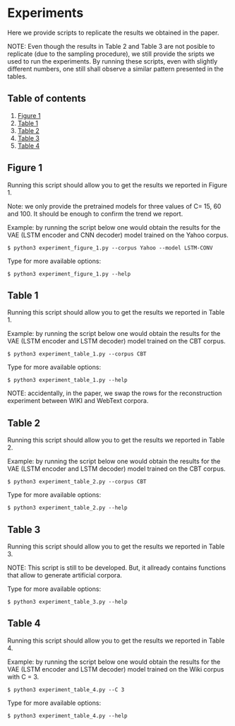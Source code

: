# Experiments
Here we provide scripts to replicate the results we obtained in the paper. 

NOTE: Even though the results in Table 2 and Table 3 are not posible to replicate (due to the sampling procedure), we still provide the sripts we used to run the experiments. By running these scripts, even with slightly different numbers, one still shall observe a similar pattern presented in the tables.
## Table of contents

1. [Figure 1](#figure-1)
2. [Table 1](#table-1)
3. [Table 2](#table-2)
4. [Table 3](#table-3)
5. [Table 4](#table-4)


## Figure 1
Running this script should allow you to get the results we reported in Figure 1.

Note: we only provide the pretrained models for three values of C= 15, 60 and 100. It should be enough to confirm the trend we report.

Example: by running the script below one would obtain the results for the VAE (LSTM encoder and CNN decoder) model trained on the Yahoo corpus.

```
$ python3 experiment_figure_1.py --corpus Yahoo --model LSTM-CONV
```

Type for more available options:
```
$ python3 experiment_figure_1.py --help
```

## Table 1
Running this script should allow you to get the results we reported in Table 1.

Example: by running the script below one would obtain the results for the VAE (LSTM encoder and LSTM decoder) model trained on the CBT corpus.

```
$ python3 experiment_table_1.py --corpus CBT
```

Type for more available options:
```
$ python3 experiment_table_1.py --help
```

NOTE: accidentally, in the paper, we swap the rows for the reconstruction experiment between WIKI and WebText corpora.

## Table 2
Running this script should allow you to get the results we reported in Table 2.

Example: by running the script below one would obtain the results for the VAE (LSTM encoder and LSTM decoder) model trained on the CBT corpus.
```
$ python3 experiment_table_2.py --corpus CBT
```

Type for more available options:
```
$ python3 experiment_table_2.py --help
```

## Table 3
Running this script should allow you to get the results we reported in Table 3.

NOTE: This script is still to be developed. But, it allready contains functions that allow to generate artificial corpora.

Type for more available options:
```
$ python3 experiment_table_3.py --help
```

## Table 4
Running this script should allow you to get the results we reported in Table 4.

Example: by running the script below one would obtain the results for the VAE (LSTM encoder and LSTM decoder) model trained on the Wiki corpus with C = 3.
```
$ python3 experiment_table_4.py --C 3
```

Type for more available options:
```
$ python3 experiment_table_4.py --help
```
 

